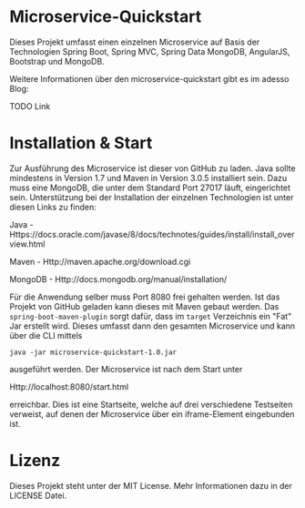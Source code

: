 # Microservice-Quickstart

Dieses Projekt umfasst einen einzelnen Microservice auf Basis der Technologien Spring Boot, 
Spring MVC, Spring Data MongoDB, AngularJS, Bootstrap und MongoDB.

Weitere Informationen über den microservice-quickstart gibt es im adesso Blog: 

TODO Link

# Installation & Start

Zur Ausführung des Microservice ist dieser von GitHub zu laden.
Java sollte mindestens in Version 1.7 und Maven in Version 3.0.5 installiert sein. 
Dazu muss eine MongoDB, die unter dem Standard Port 27017 läuft, eingerichtet sein.
Unterstützung bei der Installation der einzelnen Technologien ist unter diesen Links zu finden:

Java    - Https://docs.oracle.com/javase/8/docs/technotes/guides/install/install_overview.html

Maven   - Http://maven.apache.org/download.cgi

MongoDB - Http://docs.mongodb.org/manual/installation/

Für die Anwendung selber muss Port 8080 frei gehalten werden.
Ist das Projekt von GitHub geladen kann dieses mit Maven gebaut werden.
Das ```spring-boot-maven-plugin``` sorgt dafür, dass im ```target``` Verzeichnis ein "Fat" Jar erstellt wird. 
Dieses umfasst dann den gesamten Microservice und kann über die CLI mittels 

```java -jar microservice-quickstart-1.0.jar```

ausgeführt werden. Der Microservice ist nach dem Start unter 

Http://localhost:8080/start.html

erreichbar. Dies ist eine Startseite, welche auf drei verschiedene Testseiten verweist,
auf denen der Microservice über ein iframe-Element eingebunden ist.

# Lizenz

Dieses Projekt steht unter der MIT License. Mehr Informationen dazu in der LICENSE Datei.
